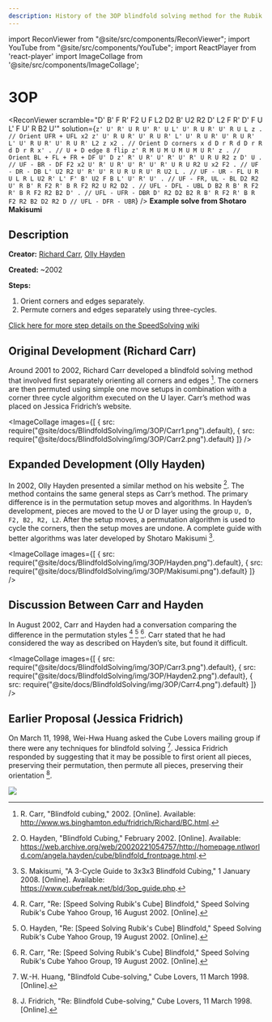 ```yaml
---
description: History of the 3OP blindfold solving method for the Rubik's Cube.
---
```


import ReconViewer from "@site/src/components/ReconViewer";
import YouTube from "@site/src/components/YouTube";
import ReactPlayer from 'react-player'
import ImageCollage from '@site/src/components/ImageCollage';

# 3OP

<ReconViewer
scramble="D' B' F R' F2 U F L2 D2 B' U2 R2 D' L2 F R' D' F U L' F U' R B2 U'"
solution={`z' U' R' U R U' R' U L' U' R U R' U' R U L z . // Orient UFR + UFL
x2 z' U' R U R' U' R U R' L' U' R U R' U' R U R' L' U' R U R' U' R U R' L2 z x2 . // Orient D corners
x d D r R d D r R d D r R x' . // U + D edge 8 flip
z' R M U M U M U M U R' z . // Orient BL + FL + FR + DF
U' D z' R' U R' U' R' U' R' U R U R2 z D' U . // UF - BR - DF
F2 x2 U' R' U R' U' R' U' R' U R U R2 U x2 F2 . // UF - DR - DB
L' U2 R2 U' R' U' R U R U R U' R U2 L . // UF - UR - FL
U R U L R L U2 R' L' F' B' U2 F B L' U' R' U' . // UF - FR, UL - BL
D2 R2 U' R B' R F2 R' B R F2 R2 U R2 D2 . // UFL - DFL - UBL
D B2 R B' R F2 R' B R F2 R2 B2 D' . // UFL - UFR - DBR
D' R2 D2 B2 R B' R F2 R' B R F2 R2 B2 D2 R2 D // UFL - DFR - UBR`}
/>
**Example solve from Shotaro Makisumi**

## Description

**Creator:** [Richard Carr](CubingContributors/MethodDevelopers.md#carr-richard), [Olly Hayden](CubingContributors/MethodDevelopers.md#hayden-olly)

**Created:** ~2002

**Steps:**

1. Orient corners and edges separately.
2. Permute corners and edges separately using three-cycles.

[Click here for more step details on the SpeedSolving wiki](https://www.speedsolving.com/wiki/index.php?title=3OP)

## Original Development (Richard Carr)

Around 2001 to 2002, Richard Carr developed a blindfold solving method that involved first separately orienting all corners and edges [^carr-2002]. The corners are then permuted using simple one move setups in combination with a corner three cycle algorithm executed on the U layer. Carr’s method was placed on Jessica Fridrich’s website.

<ImageCollage
images={[
{ src: require("@site/docs/BlindfoldSolving/img/3OP/Carr1.png").default},
{ src: require("@site/docs/BlindfoldSolving/img/3OP/Carr2.png").default}
]}
/>

## Expanded Development (Olly Hayden)

In 2002, Olly Hayden presented a similar method on his website [^hayden-2002-1]. The method contains the same general steps as Carr’s method. The primary difference is in the permutation setup moves and algorithms. In Hayden’s development, pieces are moved to the U or D layer using the group `U, D, F2, B2, R2, L2`. After the setup moves, a permutation algorithm is used to cycle the corners, then the setup moves are undone. A complete guide with better algorithms was later developed by Shotaro Makisumi [^makisumi-2008].

<ImageCollage
images={[
{ src: require("@site/docs/BlindfoldSolving/img/3OP/Hayden.png").default},
{ src: require("@site/docs/BlindfoldSolving/img/3OP/Makisumi.png").default}
]}
/>

## Discussion Between Carr and Hayden

In August 2002, Carr and Hayden had a conversation comparing the difference in the permutation styles [^carr-nd-1] [^hayden-2002-2] [^carr-nd-2]. Carr stated that he had considered the way as described on Hayden’s site, but found it difficult.

<ImageCollage
images={[
{ src: require("@site/docs/BlindfoldSolving/img/3OP/Carr3.png").default},
{ src: require("@site/docs/BlindfoldSolving/img/3OP/Hayden2.png").default},
{ src: require("@site/docs/BlindfoldSolving/img/3OP/Carr4.png").default}
]}
/>

## Earlier Proposal (Jessica Fridrich)

On March 11, 1998, Wei-Hwa Huang asked the Cube Lovers mailing group if there were any techniques for blindfold solving [^huang-1998]. Jessica Fridrich responded by suggesting that it may be possible to first orient all pieces, preserving their permutation, then permute all pieces, preserving their orientation [^fridrich-1998].

![](../img/BlindfoldSolvingOrigins/Fridrich.png)

[^carr-2002]: R. Carr, "Blindfold cubing," 2002. [Online]. Available: http://www.ws.binghamton.edu/fridrich/Richard/BC.html.

[^hayden-2002-1]: O. Hayden, "Blindfold Cubing," February 2002. [Online]. Available: https://web.archive.org/web/20020221054757/http://homepage.ntlworld.com/angela.hayden/cube/blindfold_frontpage.html.

[^makisumi-2008]: S. Makisumi, "A 3-Cycle Guide to 3x3x3 Blindfold Cubing," 1 January 2008. [Online]. Available: https://www.cubefreak.net/bld/3op_guide.php.

[^carr-nd-1]: R. Carr, "Re: [Speed Solving Rubik's Cube] Blindfold," Speed Solving Rubik's Cube Yahoo Group, 16 August 2002. [Online].

[^hayden-2002-2]: O. Hayden, "Re: [Speed Solving Rubik's Cube] Blindfold," Speed Solving Rubik's Cube Yahoo Group, 19 August 2002. [Online].

[^carr-nd-2]: R. Carr, "Re: [Speed Solving Rubik's Cube] Blindfold," Speed Solving Rubik's Cube Yahoo Group, 19 August 2002. [Online].

[^huang-1998]: W.-H. Huang, "Blindfold Cube-solving," Cube Lovers, 11 March 1998. [Online].

[^fridrich-1998]: J. Fridrich, "Re: Blindfold Cube-solving," Cube Lovers, 11 March 1998. [Online].